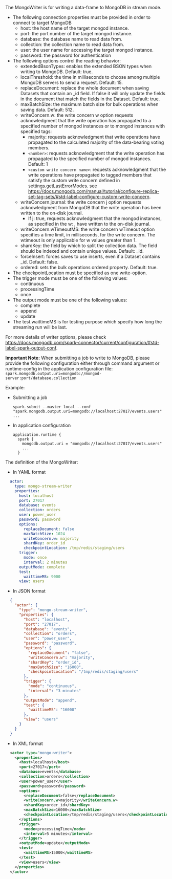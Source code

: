 The MongoWriter is for writing a data-frame to MongoDB in stream mode.

- The following connection properties must be provided in order to connect to target MongoDB
    - host: the host name of the target mongod instance.
    - port: the port number of the target mongod instance.
    - database: the database name to read data from.
    - collection: the collection name to read data from.
    - user: the user name for accessing the target mongod instance.
    - password: the password for authentication
- The following options control the reading behavior:
    - extendedBsonTypes: enables the extended BSON types when writing to MongoDB. Default: true.
    - localThreshold: the time in milliseconds to choose among multiple MongoDB servers to send a request. Default: 15.
    - replaceDocument: replace the whole document when saving Datasets that contain an _id field. If false it will only update the fields in the document that match the fields in the Dataset. Default: true.
    - maxBatchSize: the maximum batch size for bulk operations when saving data. Default: 512.
    - writeConcern.w: the write concern w option requests acknowledgment that the write operation has propagated to a specified number of mongod instances or to mongod instances with specified tags:
        - majority: requests acknowledgment that write operations have propagated to the calculated majority of the data-bearing voting members.
        - ```<number>```: requests acknowledgment that the write operation has propagated to the specified number of mongod instances. Default: 1
        - ```<custom write concern name>```: requests acknowledgment that the write operations have propagated to tagged members that satisfy the custom write concern defined in settings.getLastErrorModes. see https://docs.mongodb.com/manual/tutorial/configure-replica-set-tag-sets/#std-label-configure-custom-write-concern.
    - writeConcern.journal: the write concern j option requests acknowledgment from MongoDB that the write operation has been written to the on-disk journal.
        - If j: true, requests acknowledgment that the mongod instances, as specified in the w: <value>, have written to the on-disk journal.
    - writeConcern.wTimeoutMS: the write concern wTimeout option specifies a time limit, in milliseconds, for the write concern. The wtimeout is only applicable for w values greater than 1.
    - shardKey: the field by which to split the collection data. The field should be indexed and contain unique values. Default: _id.
    - forceInsert: forces saves to use inserts, even if a Dataset contains _id. Default: false.
    - ordered: sets the bulk operations ordered property. Default: true.
- The checkpointLocation must be specified as one write-option.
- The trigger mode must be one of the following values:
  - continuous
  - processingTime
  - once
- The output mode must be one of the following values:
  - complete
  - append
  - update
- The test.waittimeMS is for testing purpose which specify how long the streaming run will be last.

For more details of writer options, please check https://docs.mongodb.com/spark-connector/current/configuration/#std-label-spark-output-conf.

<b>Important Note:</b> When submitting a job to write to MongoDB, please provide the following configuration either through command argument or runtime-config in the application configuration file:    
```spark.mongodb.output.uri=mongodb://mongod-server:port/database.collection```

Example:

- Submitting a job
  ```
  spark-submit --master local --conf "spark.mongodb.output.uri=mongodb://localhost:27017/events.users" ...
  ```
- In application configuration
  ```
  application.runtime {
    spark {
      mongodb.output.uri = "mongodb://localhost:27017/events.users"
      ...
    }
  ```

The definition of the MongoWriter:
- In YAML format
```yaml
  actor:
    type: mongo-stream-writer
    properties:
      host: localhost
      port: 27017
      database: events
      collection: orders
      user: power_user
      password: password
      options:
        replaceDocument: false
        maxBatchSize: 1024
        writeConcern.w: majority
        shardKey: order_id
        checkpointLocation: /tmp/redis/staging/users
      trigger:
        mode: once
        interval: 2 minutes
      outputMode: complete
      test:
        waittimeMS: 9000
      view: users
```
- In JSON format
```json
  {
    "actor": {
      "type": "mongo-stream-writer",
      "properties": {
        "host": "localhost",
        "port": "27017",
        "database": "events",
        "collection": "orders",
        "user": "power_user",
        "password": "password",
        "options": {
          "replaceDocument": "false",
          "writeConcern.w": "majority",
          "shardKey": "order_id",
          "maxBatchSize": "16000",
          "checkpointLocation": "/tmp/redis/staging/users"
        },
        "trigger": {
          "mode": "continuous",
          "interval": "3 minutes"
        },
        "outputMode": "append",
        "test": {
          "waittimeMS": "16000"
        },
        "view": "users"
      }
    }
  }
```
- In XML format
```xml
  <actor type="mongo-writer">
    <properties>
      <host>localhost</host>
      <port>27017</port>
      <database>events</database>
      <collection>orders</collection>
      <user>power_user</user>
      <password>password</password>
      <options>
        <replaceDocument>false</replaceDocument>
        <writeConcern.w>majority</writeConcern.w>
        <shardKey>order_id</shardKey>
        <maxBatchSize>16000</maxBatchSize>
        <checkpointLocation>/tmp/redis/staging/users</checkpointLocation>
      </options>
      <trigger>
        <mode>processingTime</mode>
        <interval>5 minutes</interval>
      </trigger>
      <outputMode>update</outputMode>
      <test>
        <waittimeMS>15000</waittimeMS>
      </test>
      <view>users</view>
    </properties>
  </actor>
```